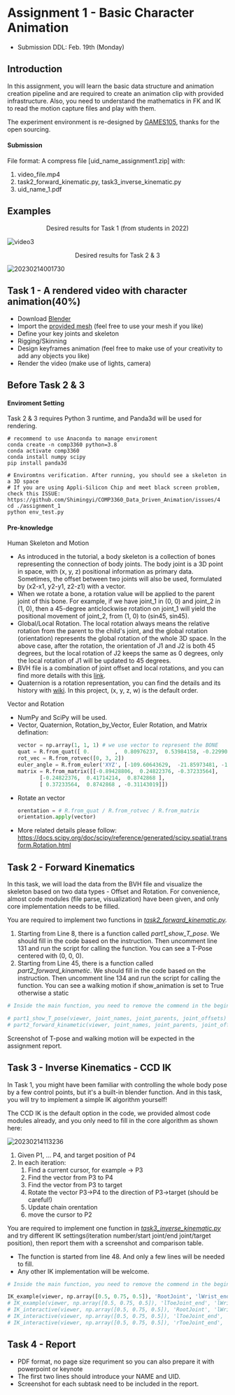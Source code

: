 # Assignment 1 - Basic Character Animation


* Submission DDL: Feb. 19th (Monday)

## Introduction

In this assignment, you will learn the basic data structure and animation creation pipeline and are required to create an animation clip with provided infrastructure. Also, you need to understand the mathematics in FK and IK to read the motion capture files and play with them.

The experiment environment is re-designed by [GAMES105](https://github.com/GAMES-105/GAMES-105), thanks for the open sourcing.

#### Submission

File format: A compress file [uid_name_assignment1.zip] with:

1. video_file.mp4
2. task2_forward_kinematic.py, task3_inverse_kinematic.py
3. uid_name_1.pdf

## Examples

<p align="center">
Desired results for Task 1 (from students in 2022)
</p>

![video3](https://user-images.githubusercontent.com/7709951/158897304-7759b671-0a62-4c64-934c-d6be46fdbca1.gif)

<p align="center">
Desired results for Task 2 & 3
</p>

![20230214001730](https://user-images.githubusercontent.com/7709951/218512528-a44a8ffc-e9bb-43e5-8b6a-ebbdfd1e8141.jpg)

## Task 1 - A rendered video with character animation(40%)

- Download [Blender](https://www.blender.org/download/)
- Import the [provided mesh](https://github.com/Shimingyi/COMP3360_Data_Driven_Animation/blob/2024/assignment_1/task1/hm.obj) (feel free to use your mesh if you like)
- Define your key joints and skeleton
- Rigging/Skinning
- Design keyframes animation (feel free to make use of your creativity to add any objects you like)
- Render the video (make use of lights, camera)

## Before Task 2 & 3

#### Enviroment Setting

Task 2 & 3 requires Python 3 runtime, and Panda3d will be used for rendering.

```shell
# recommend to use Anaconda to manage enviroment 
conda create -n comp3360 python=3.8
conda activate comp3360
conda install numpy scipy
pip install panda3d

# Enviromtns verification. After running, you should see a skeleton in a 3D space
# If you are using Appli-Silicon Chip and meet black screen problem, check this ISSUE: https://github.com/Shimingyi/COMP3360_Data_Driven_Animation/issues/4
cd ./assignment_1
python env_test.py
```

#### Pre-knowledge

Human Skeleton and Motion

* As introduced in the tutorial, a body skeleton is a collection of bones representing the connection of body joints. The body joint is a 3D point in space, with (x, y, z) positional information as primary data. Sometimes, the offset between two joints will also be used, formulated by (x2-x1, y2-y1, z2-z1) with a vector.
* When we rotate a bone, a rotation value will be applied to the parent joint of this bone. For example, if we have joint_1 in (0, 0) and joint_2 in (1, 0), then a 45-degree anticlockwise rotation on joint_1 will yield the positional movement of joint_2, from (1, 0) to (sin45, sin45).
* Global/Local Rotation. The local rotation always means the relative rotation from the parent to the child's joint, and the global rotation (orientation) represents the global rotation of the whole 3D space. In the above case, after the rotation, the orientation of J1 and J2 is both 45 degrees, but the local rotation of J2 keeps the same as 0 degrees, only the local rotation of J1 will be updated to 45 degrees.
* BVH file is a combination of joint offset and local rotations, and you can find more details with this [link](https://research.cs.wisc.edu/graphics/Courses/cs-838-1999/Jeff/BVH.html).
* Quaternion is a rotation representation, you can find the details and its history with [wiki](https://en.wikipedia.org/wiki/Quaternion). In this project, (x, y, z, w) is the default order.

Vector and Rotation

* NumPy and SciPy will be used.
* Vector, Quaternion, Rotation_by_Vector, Euler Rotation, and Matrix defination:
  ```python
  vector = np.array(1, 1, 1) # we use vector to represent the BONE
  quat = R.from_quat([ 0.        ,  0.80976237,  0.53984158, -0.22990426])
  rot_vec = R.from_rotvec([0, 3, 2])
  euler_angle = R.from_euler('XYZ', [-109.60643629,  -21.85973481, -164.48716608], degrees=True)
  matrix = R.from_matrix([[-0.89428806,  0.24822376, -0.37233564],
         [-0.24822376,  0.41714214,  0.8742868 ],
         [ 0.37233564,  0.8742868 , -0.31143019]])
  ```
* Rotate an vector
  ```python
  orentation = # R.from_quat / R.from_rotvec / R.from_matrix 
  orientation.apply(vector)
  ```
* More related details please follow: [https://docs.scipy.org/doc/scipy/reference/generated/scipy.spatial.transform.Rotation.html ](https://docs.scipy.org/doc/scipy/reference/generated/scipy.spatial.transform.Rotation.html)

## Task 2 - Forward Kinematics

In this task, we will load the data from the BVH file and visualize the skeleton based on two data types - Offset and Rotation. For convenience, almost code modules (file parse, visualization) have been given, and only core implementation needs to be filled.

You are required to implement two functions in *[task2_forward_kinematic.py](https://github.com/Shimingyi/COMP3360_Data_Driven_Animation/blob/2024/assignment_1/task2_forward_kinematic.py "task2_forward_kinematic.py").*

1. Starting from Line 8, there is a function called *part1_show_T_pose*. We should fill in the code based on the instruction. Then uncomment line 131 and run the script for calling the function. You can see a T-Pose centered with (0, 0, 0).
2. Starting from Line 45, there is a function called *part2_forward_kinametic*. We should fill in the code based on the instruction. Then uncomment line 134 and run the script for calling the function. You can see a walking motion if show_animation is set to True otherwise a static

```python
# Inside the main function, you need to remove the commend in the beginning for testing different functions

# part1_show_T_pose(viewer, joint_names, joint_parents, joint_offsets)
# part2_forward_kinametic(viewer, joint_names, joint_parents, joint_offsets, local_joint_positions, local_joint_rotations, show_animation=True)
```

Screenshot of T-pose and walking motion will be expected in the assignment report.

## Task 3 - Inverse Kinematics - CCD IK

In Task 1, you might have been familiar with controlling the whole body pose by a few control points, but it's a built-in blender function. And in this task, you will try to implement a simple IK algorithm yourself!

The CCD IK is the default option in the code, we provided almost code modules already, and you only need to fill in the core algorithm as shown here:

![20230214113236](https://user-images.githubusercontent.com/7709951/218632375-a388278f-b185-405c-bf65-dd44d7459ea6.jpg)

1. Given P1, ... P4, and target position of P4
2. In each iteration:
   1. Find a current cursor, for example -> P3
   2. Find the vector from P3 to P4
   3. Find the vector from P3 to target
   4. Rotate the vector P3->P4 to the direction of P3->target (should be careful!)
   5. Update chain orentation
   6. move the cursor to P2

You are required to implement one function in *[task3_inverse_kinematic.py](https://github.com/Shimingyi/COMP3360_Data_Driven_Animation/blob/2024/assignment_1/task3_inverse_kinematic.py)* and try different IK settings(iteration number/start joint/end joint/target position), then report them with a screenshot and comparison table.

* The function is started from line 48. And only a few lines will be needed to fill.
* Any other IK implementation will be welcome.

```python
# Inside the main function, you need to remove the commend in the beginning for testing different IK configrations

IK_example(viewer, np.array([0.5, 0.75, 0.5]), 'RootJoint', 'lWrist_end')
# IK_example(viewer, np.array([0.5, 0.75, 0.5]), 'lToeJoint_end', 'lWrist_end')
# IK_interactive(viewer, np.array([0.5, 0.75, 0.5]), 'RootJoint', 'lWrist_end')
# IK_interactive(viewer, np.array([0.5, 0.75, 0.5]), 'lToeJoint_end', 'lWrist_end')
# IK_interactive(viewer, np.array([0.5, 0.75, 0.5]), 'rToeJoint_end', 'lWrist_end')
```

## Task 4 - Report

* PDF format, no page size requriment so you can also prepare it with powerpoint or keynote
* The first two lines should introduce your NAME and UID.
* Screenshot for each subtask need to be included in the report.
